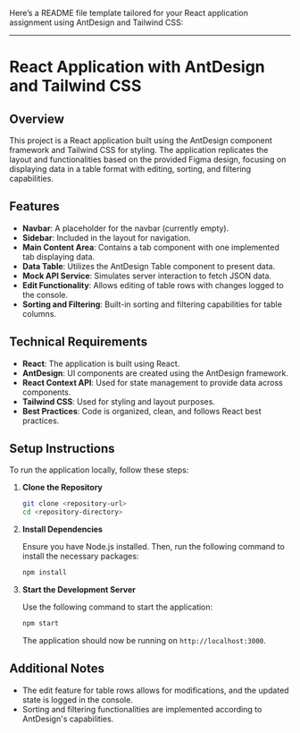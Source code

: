 Here’s a README file template tailored for your React application assignment using AntDesign and Tailwind CSS:

---

# React Application with AntDesign and Tailwind CSS

## Overview

This project is a React application built using the AntDesign component framework and Tailwind CSS for styling. The application replicates the layout and functionalities based on the provided Figma design, focusing on displaying data in a table format with editing, sorting, and filtering capabilities.

## Features

- **Navbar**: A placeholder for the navbar (currently empty).
- **Sidebar**: Included in the layout for navigation.
- **Main Content Area**: Contains a tab component with one implemented tab displaying data.
- **Data Table**: Utilizes the AntDesign Table component to present data.
- **Mock API Service**: Simulates server interaction to fetch JSON data.
- **Edit Functionality**: Allows editing of table rows with changes logged to the console.
- **Sorting and Filtering**: Built-in sorting and filtering capabilities for table columns.

## Technical Requirements

- **React**: The application is built using React.
- **AntDesign**: UI components are created using the AntDesign framework.
- **React Context API**: Used for state management to provide data across components.
- **Tailwind CSS**: Used for styling and layout purposes.
- **Best Practices**: Code is organized, clean, and follows React best practices.

## Setup Instructions

To run the application locally, follow these steps:

1. **Clone the Repository**

   ```bash
   git clone <repository-url>
   cd <repository-directory>
   ```

2. **Install Dependencies**

   Ensure you have Node.js installed. Then, run the following command to install the necessary packages:

   ```bash
   npm install
   ```

3. **Start the Development Server**

   Use the following command to start the application:

   ```bash
   npm start
   ```

   The application should now be running on `http://localhost:3000`.

## Additional Notes

- The edit feature for table rows allows for modifications, and the updated state is logged in the console.
- Sorting and filtering functionalities are implemented according to AntDesign's capabilities.


